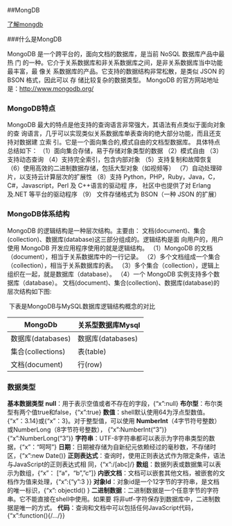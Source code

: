 ##MongDB

[了解mongdb](https://blog.csdn.net/zhihuiyu123/article/details/101071110/)

###什么是MongDB

MongoDB 是一个跨平台的，面向文档的数据库，是当前 NoSQL 数据库产品中最热
门
的一种。它介于关系数据库和非关系数据库之间，是非关系数据库当中功能最丰富，最
像关
系数据库的产品。它支持的数据结构非常松散，是类似 JSON 的 BSON 格式，因此可以
存
储比较复杂的数据类型。
MongoDB 的官方网站地址是：http://www.mongodb.org/

### MongoDB特点

MongoDB 最大的特点是他支持的查询语言非常强大，其语法有点类似于面向对象
的查
询语言，几乎可以实现类似关系数据库单表查询的绝大部分功能，而且还支持对数据建
立索
引。它是一个面向集合的,模式自由的文档型数据库。
具体特点总结如下：
（1）面向集合存储，易于存储对象类型的数据
（2）模式自由
（3）支持动态查询
（4）支持完全索引，包含内部对象
（5）支持复制和故障恢复
（6）使用高效的二进制数据存储，包括大型对象（如视频等）
（7）自动处理碎片，以支持云计算层次的扩展性
（8）支持 Python，PHP，Ruby，Java，C，C#，Javascript，Perl 及 C++语言的驱动程
序，
社区中也提供了对 Erlang 及.NET 等平台的驱动程序
（9） 文件存储格式为 BSON（一种 JSON 的扩展）

### MongoDB体系结构

MongoDB 的逻辑结构是一种层次结构。主要由：
文档(document)、集合(collection)、数据库(database)这三部分组成的。逻辑结构是面
向用户的，用户使用 MongoDB 开发应用程序使用的就是逻辑结构。
（1）MongoDB 的文档（document），相当于关系数据库中的一行记录。
（2）多个文档组成一个集合（collection），相当于关系数据库的表。
（3）多个集合（collection），逻辑上组织在一起，就是数据库（database）。
（4）一个 MongoDB 实例支持多个数据库（database）。
文档(document)、集合(collection)、数据库(database)的层次结构如下图:

​	下表是MongoDB与MySQL数据库逻辑结构概念的对比

| MongoDb           | 关系型数据库Mysql |
| ----------------- | ----------------- |
| 数据库(databases) | 数据库(databases) |
| 集合(collections) | 表(table)         |
| 文档(document)    | 行(row)           |

### 数据类型

**基本数据类型**
**null**：用于表示空值或者不存在的字段，{“x”:null}
**布尔型**：布尔类型有两个值true和false，{“x”:true}
**数值**：shell默认使用64为浮点型数值。{“x”：3.14}或{“x”：3}。对于整型值，可以使用
**NumberInt**（4字节符号整数）或NumberLong（8字节符号整数），
{“x”:NumberInt(“3”)}{“x”:NumberLong(“3”)}
**字符串**：UTF-8字符串都可以表示为字符串类型的数据，{“x”：“呵呵”}
**日期**：日期被存储为自新纪元依赖经过的毫秒数，不存储时区，{“x”:new Date()}
**正则表达式**：查询时，使用正则表达式作为限定条件，语法与JavaScript的正则表达式相
同，{“x”:/[abc]/}
**数组**：数据列表或数据集可以表示为数组，{“x”： [“a“，“b”,”c”]}
**内嵌文档**：文档可以嵌套其他文档，被嵌套的文档作为值来处理，{“x”:{“y”:3 }}
**对象Id**：对象id是一个12字节的字符串，是文档的唯一标识，{“x”: objectId() }
**二进制数据**：二进制数据是一个任意字节的字符串。它不能直接在shell中使用。如果要
将非utf-字符保存到数据库中，二进制数据是唯一的方式。
**代码**：查询和文档中可以包括任何JavaScript代码，{“x”:function(){/…/}}